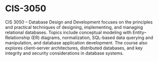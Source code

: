 # CIS-3050

CIS 3050 – Database Design and Development focuses on the principles and practical techniques of designing, implementing, and managing relational databases. Topics include conceptual modeling with Entity–Relationship (ER) diagrams, normalization, SQL-based data querying and manipulation, and database application development. The course also explores client–server architectures, distributed databases, and key integrity and security considerations in database systems.
